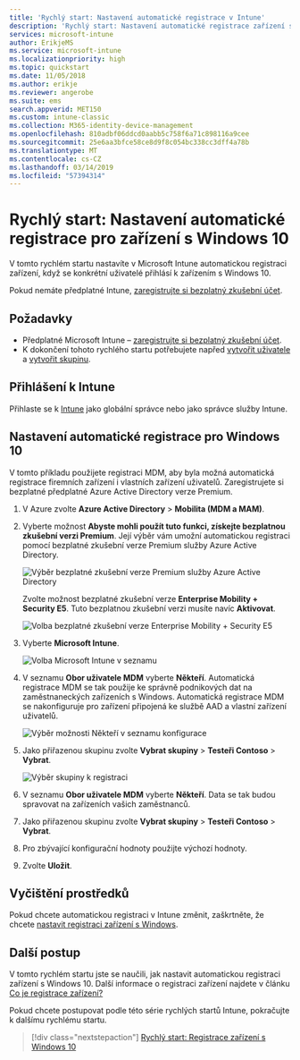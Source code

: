 ```yaml
---
title: 'Rychlý start: Nastavení automatické registrace v Intune'
description: 'Rychlý start: Nastavení automatické registrace zařízení s Windows 10 v Intune.'
services: microsoft-intune
author: ErikjeMS
ms.service: microsoft-intune
ms.localizationpriority: high
ms.topic: quickstart
ms.date: 11/05/2018
ms.author: erikje
ms.reviewer: angerobe
ms.suite: ems
search.appverid: MET150
ms.custom: intune-classic
ms.collection: M365-identity-device-management
ms.openlocfilehash: 810adbf06ddcd0aabb5c758f6a71c898116a9cee
ms.sourcegitcommit: 25e6aa3bfce58ce8d9f8c054bc338cc3dff4a78b
ms.translationtype: MT
ms.contentlocale: cs-CZ
ms.lasthandoff: 03/14/2019
ms.locfileid: "57394314"
---
```

# <a name="quickstart-set-up-automatic-enrollment-for-windows-10-devices"></a>Rychlý start: Nastavení automatické registrace pro zařízení s Windows 10

V tomto rychlém startu nastavíte v Microsoft Intune automatickou registraci zařízení, když se konkrétní uživatelé přihlásí k zařízením s Windows 10.

Pokud nemáte předplatné Intune, [zaregistrujte si bezplatný zkušební účet](free-trial-sign-up.md).

## <a name="prerequisites"></a>Požadavky

- Předplatné Microsoft Intune – [zaregistrujte si bezplatný zkušební účet](free-trial-sign-up.md).
- K dokončení tohoto rychlého startu potřebujete napřed [vytvořit uživatele](quickstart-create-user.md) a [vytvořit skupinu](quickstart-create-group.md).

## <a name="sign-in-to-intune"></a>Přihlášení k Intune

Přihlaste se k [Intune](https://aka.ms/intuneportal) jako globální správce nebo jako správce služby Intune.

## <a name="set-up-windows-10-automatic-enrollment"></a>Nastavení automatické registrace pro Windows 10

V tomto příkladu použijete registraci MDM, aby byla možná automatická registrace firemních zařízení i vlastních zařízení uživatelů. Zaregistrujete si bezplatné předplatné Azure Active Directory verze Premium.

1. V Azure zvolte **Azure Active Directory** > **Mobilita (MDM a MAM)**.
2. Vyberte možnost **Abyste mohli použít tuto funkci, získejte bezplatnou zkušební verzi Premium**. Její výběr vám umožní automatickou registraci pomocí bezplatné zkušební verze Premium služby Azure Active Directory. 

    ![Výběr bezplatné zkušební verze Premium služby Azure Active Directory](media/quickstart-setup-auto-enrollment/quickstart-setup-auto-enrollment-01.png)

    Zvolte možnost bezplatné zkušební verze **Enterprise Mobility + Security E5**. Tuto bezplatnou zkušební verzi musíte navíc **Aktivovat**.

    ![Volba bezplatné zkušební verze Enterprise Mobility + Security E5](media/quickstart-setup-auto-enrollment/quickstart-setup-auto-enrollment-02.png)

3. Vyberte **Microsoft Intune**. 

    ![Volba Microsoft Intune v seznamu](media/quickstart-setup-auto-enrollment/quickstart-setup-auto-enrollment-03.png)

4. V seznamu **Obor uživatele MDM** vyberte **Někteří**. Automatická registrace MDM se tak použije ke správně podnikových dat na zaměstnaneckých zařízeních s Windows. Automatická registrace MDM se nakonfiguruje pro zařízení připojená ke službě AAD a vlastní zařízení uživatelů.

    ![Výběr možnosti Někteří v seznamu konfigurace](media/quickstart-setup-auto-enrollment/quickstart-setup-auto-enrollment-04.png)

5. Jako přiřazenou skupinu zvolte **Vybrat skupiny** > **Testeři Contoso** > **Vybrat**.

    ![Výběr skupiny k registraci](media/quickstart-setup-auto-enrollment/quickstart-setup-auto-enrollment-05.png)

6. V seznamu **Obor uživatele MDM** vyberte **Někteří**. Data se tak budou spravovat na zařízeních vašich zaměstnanců.
7. Jako přiřazenou skupinu zvolte **Vybrat skupiny** > **Testeři Contoso** > **Vybrat**. 
8. Pro zbývající konfigurační hodnoty použijte výchozí hodnoty.
9. Zvolte **Uložit**.

## <a name="clean-up-resources"></a>Vyčištění prostředků

Pokud chcete automatickou registraci v Intune změnit, zaškrtněte, že chcete [nastavit registraci zařízení s Windows](windows-enroll.md).

## <a name="next-steps"></a>Další postup

V tomto rychlém startu jste se naučili, jak nastavit automatickou registraci zařízení s Windows 10. Další informace o registraci zařízení najdete v článku [Co je registrace zařízení?](device-enrollment.md)

Pokud chcete postupovat podle této série rychlých startů Intune, pokračujte k dalšímu rychlému startu.

> [!div class="nextstepaction"]
> [Rychlý start: Registrace zařízení s Windows 10](quickstart-enroll-windows-device.md)
